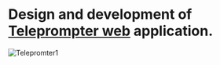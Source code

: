 # Design and development of [Teleprompter web][website] application.

![Telepromter1](https://github.com/Urielmajb/Telepromter_Web/assets/22357888/55b0888e-69b2-4d77-8ab3-3db82ce94dc1)

[website]: https://telepromter-web.vercel.app/
